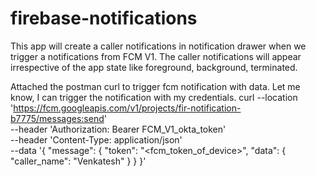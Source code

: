 # firebase-notifications
This app will create a caller notifications in notification drawer when we trigger a notifications from FCM V1. The caller notifications will appear irrespective of the app state like foreground, background, terminated.

Attached the postman curl to trigger fcm notification with data. Let me know, I can trigger the notification with my credentials.
curl --location
'https://fcm.googleapis.com/v1/projects/fir-notification-b7775/messages:send'
\
--header 'Authorization: Bearer
FCM_V1_okta_token'
\
--header 'Content-Type: application/json' \
--data '{
"message": {
"token": "<fcm_token_of_device>",
"data": {
"caller_name": "Venkatesh"
}
}
}'